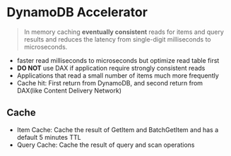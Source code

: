 # DynamoDB Accelerator
> In memory caching **eventually consistent** reads for items and query results and reduces the latency from single-digit milliseconds to microseconds.

* faster read milliseconds to microseconds but optimize read table first
* **DO NOT** use DAX if application require strongly consistent reads
* Applications that read a small number of items much more frequently
* Cache hit: First return from DynamoDB, and second return from DAX(like Content Delivery Network)

## Cache
* Item Cache: Cache the result of GetItem and BatchGetItem and has a default 5 minutes TTL
* Query Cache: Cache the result of query and scan operations